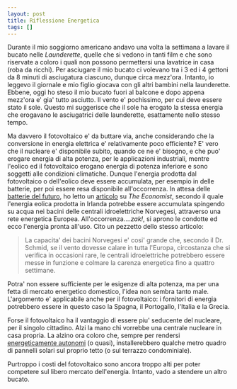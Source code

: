 ```yaml
---
layout: post
title: Riflessione Energetica
tags: []
---
```


Durante il mio soggiorno americano andavo una volta la settimana a lavare il bucato nelle *Launderette*, quelle che si vedono in tanti film e che sono riservate a coloro i quali non possono permettersi una lavatrice in casa (roba da ricchi).
Per asciugare il mio bucato ci volevano tra i 3 ed i 4 gettoni da 8 minuti di asciugatura ciascuno, dunque circa mezz'ora. Intanto, io leggevo il giornale e mio figlio giocava con gli altri bambini nella launderette.
Ebbene, oggi ho steso il mio bucato fuori al balcone e dopo appena mezz'ora e' gia' tutto asciutto. Il vento e' pochissimo, per cui deve essere stato il sole. Questo mi suggerisce che il sole ha erogato la stessa energia che erogavano le asciugatrici delle launderette, esattamente nello stesso tempo.

Ma davvero il fotovoltaico e' da buttare via, anche considerando che la conversione in energia elettrica e' relativamente poco efficiente? E' vero che il nucleare e' disponibile subito, quando ce ne e' bisogno, e che puo' erogare energia di alta potenza, per le applicazioni industriali, mentre l'eolico ed il fotovoltaico erogano energia di potenza inferiore e sono soggetti alle condizioni climatiche. Dunque l'energia prodotta dal fotovoltaico o dell'eolico deve essere accumulata, per esempio in delle batterie, per poi essere resa disponibile all'occorrenza. In attesa delle [batterie del futuro](http://www.economist.com/search/displaystory.cfm?story_id=10789409), ho letto un [articolo](http://www.economist.com/science/displaystory.cfm?story_id=9539765) su *The Economist*, secondo il quale l'energia eolica prodotta in Irlanda potrebbe essere accumulata spingendo su acqua nei bacini delle centrali idroelettriche Norvegesi, attraverso una rete energetica Europea. All'occorrenza....*zak!*, si aprono le condotte ed ecco l'energia pronta all'uso. Cito un pezzetto dello stesso articolo:

> La capacita' dei bacini Norvegesi e' cosi' grande che, secondo il Dr. Schmid, se il vento dovesse calare in tutta l'Europa, circostanza che si verifica in occasioni rare, le centrali idroelettriche potrebbero essere messe in funzione e colmare la carenza energetica fino a quattro settimane.

Potra' non essere sufficiente per le esigenze di alta potenza, ma per una fetta di mercato energetico domestico, l'idea non sembra tanto male. L'argomento e' applicabile anche per il fotovoltaico: i fornitori di energia potrebbero essere in questo caso la Spagna, il Portogallo, l'Italia e la Grecia.

Forse il fotovoltaico ha il vantaggio di essere piu' seducente del nucleare, per il singolo cittadino. Alzi la mano chi vorrebbe una centrale nucleare in casa propria. La alzino ora coloro che, sempre per rendersi [energeticamente autonomi](http://www.galileonet.it/primo-piano/10227/centrali-fai-da-te) (o quasi), installerebbero qualche metro quadro di pannelli solari sul proprio tetto (o sul terrazzo condominiale).

Purtroppo i costi del fotovoltaico sono ancora troppo alti per poter competere sul libero mercato dell'energia. Intanto, vado a stendere un altro bucato.
